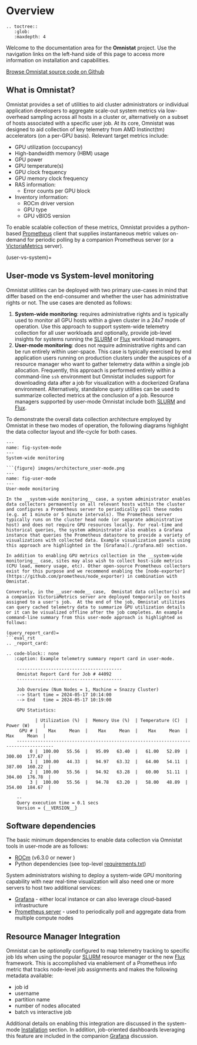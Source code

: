# Overview

```eval_rst
.. toctree::
   :glob:
   :maxdepth: 4
```

Welcome to the documentation area for the **Omnistat** project.  Use the navigation links on the left-hand side of this page to access more information on installation and capabilities.

[Browse Omnistat source code on Github](https://github.com/AMDResearch/omnistat)

## What is Omnistat?

Omnistat provides a set of utilities to aid cluster administrators or individual application developers to aggregate scale-out system metrics via low-overhead sampling across all hosts in a cluster or, alternatively on a subset of hosts associated with a specific user job. At its core, Omnistat was designed to aid collection of key telemetry from AMD Instinct(tm) accelerators (on a per-GPU basis). Relevant target metrics include:

* GPU utilization (occupancy)
* High-bandwidth memory (HBM) usage
* GPU power
* GPU temperature(s)
* GPU clock frequency
* GPU memory clock frequency
* RAS information:
  * Error counts per GPU block
* Inventory information:
  * ROCm driver version
  * GPU type
  * GPU vBIOS version

To enable scalable collection of these metrics, Omnistat provides a python-based [Prometheus](https://prometheus.io) client that supplies instantaneous metric values on-demand for periodic polling by a companion Prometheus server (or a [VictoriaMetrics](https://github.com/VictoriaMetrics/VictoriaMetrics) server).

(user-vs-system)=
## User-mode vs System-level monitoring 

Omnistat utilities can be deployed with two primary use-cases in mind that differ based on the end-consumer and whether the user has administrative rights or not.  The use cases are denoted as follows:

1. __System-wide monitoring__: requires administrative rights and is typically used to monitor all GPU hosts within a given cluster in a 24x7 mode of operation. Use this approach to support system-wide telemetry collection for all user workloads and optionally, provide job-level insights for systems running the [SLURM](https://slurm.schedmd.com) or [Flux](https://flux-framework.org) workload managers.
1. __User-mode monitoring__: does not require administrative rights and can be run entirely within user-space. This case is typically exercised by end application users running on production clusters under the auspices of a resource manager who want to gather telemetry data within a single job allocation.  Frequently, this approach is performed entirely within a command-line `ssh` environment but Omnistat includes support for downloading data after a job for visualization with a dockerized Grafana environment. Alternatively, standalone query utilities can be used to summarize collected metrics at the conclusion of a job. Resource managers supported by user-mode Omnistat include both [SLURM](https://github.com/SchedMD/slurm) and [Flux](https://flux-framework.org).

To demonstrate the overall data collection architecture employed by Omnistat in these two modes of operation, the following diagrams highlight the data collector layout and life-cycle for both cases.

```{figure} images/architecture_system-mode.png
---
name: fig-system-mode
---
System-wide monitoring

```{figure} images/architecture_user-mode.png
---
name: fig-user-mode
---
User-mode monitoring

In the __system-wide monitoring__ case, a system administrator enables data collectors permanently on all relevant hosts within the cluster and configures a Prometheus server to periodically poll these nodes (e.g. at 1 minute or 5 minute intervals). The Prometheus server typically runs on the cluster head node (or separate administrative host) and does not require GPU resources locally. For real-time and historical queries, the system administrator also enables a Grafana instance that queries the Prometheus datastore to provide a variety of visualizations with collected data. Example visualization panels using this approach are highlighted in the [Grafana](./grafana.md) section.

In addition to enabling GPU metrics collection in the __system-wide monitoring__ case, sites may also wish to collect host-side metrics (CPU load, memory usage, etc). Other open-source Prometheus collectors exist for this purpose and we recommend enabling the [node-exporter](https://github.com/prometheus/node_exporter) in combination with Omnistat.  

Conversely, in the __user-mode__ case,  Omnistat data collector(s) and a companion VictoriaMetrics server are deployed temporarily on hosts assigned to a user's job.  At the end of the job, Omnistat utilities can query cached telemetry data to summarize GPU utilization details or it can be visualized offline after the job completes. An example command-line summary from this user-mode approach is highlighted as follows:

(query_report_card)=
```eval_rst
.. _report_card:

.. code-block:: none
   :caption: Example telemetry summary report card in user-mode.

    ----------------------------------------
    Omnistat Report Card for Job # 44092
    ----------------------------------------

    Job Overview (Num Nodes = 1, Machine = Snazzy Cluster)
    --> Start time = 2024-05-17 10:14:00
    --> End   time = 2024-05-17 10:19:00

    GPU Statistics:

           | Utilization (%)  |  Memory Use (%)  | Temperature (C)  |    Power (W)     |
     GPU # |    Max     Mean  |    Max     Mean  |    Max     Mean  |    Max     Mean  |
    ------------------------------------------------------------------------------------
         0 |  100.00   55.56  |   95.09   63.40  |   61.00   52.89  |  300.00  177.67  |
         1 |  100.00   44.33  |   94.97   63.32  |   64.00   54.11  |  387.00  160.22  |
         2 |  100.00   55.56  |   94.92   63.28  |   60.00   51.11  |  304.00  176.78  |
         3 |  100.00   55.56  |   94.78   63.20  |   58.00   48.89  |  354.00  184.67  |

    --
    Query execution time = 0.1 secs
    Version = {__VERSION__}
```

## Software dependencies

The basic minimum dependencies to enable data collection via Omnistat tools in user-mode are as follows:

* [ROCm](https://rocm.docs.amd.com/en/latest) (v6.3.0 or newer )
* Python dependencies (see top-level [requirements.txt](https://github.com/AMDResearch/omnistat/blob/main/requirements.txt))

System administrators wishing to deploy a system-wide GPU monitoring capability with near real-time visualization will also need one or more servers to host two additional services:

* [Grafana](https://github.com/grafana/grafana) - either local instance or can also leverage cloud-based infrastructure
* [Prometheus server](https://prometheus.io/docs/prometheus/latest/getting_started/) - used to periodically poll and aggregate data from multiple compute nodes


## Resource Manager Integration

Omnistat can be _optionally_ configured to map telemetry tracking to specific job Ids when using the popular [SLURM](https://github.com/SchedMD/slurm) resource manager or the new [Flux](https://flux-framework.org) framework.  This is accomplished via enablement of a Prometheus info metric that tracks node-level job assignments and makes the following metadata available:

* job id
* username
* partition name
* number of nodes allocated
* batch vs interactive job

Additional details on enabling this integration are discussed in the system-mode [Installation](./installation/system-install.md/#slurm-integration) section. In addition, job-oriented dashboards leveraging this feature are included in the companion [Grafana](./grafana.md) discussion.
